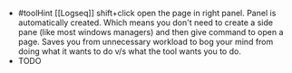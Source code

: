 - #toolHint [[Logseq]] shift+click open the page in right panel. Panel is automatically created. Which means you don't need to create a side pane (like most windows managers) and then give command to open a page. Saves you from unnecessary workload to bog your mind from doing what it wants to do v/s what the tool wants you to do.
- TODO